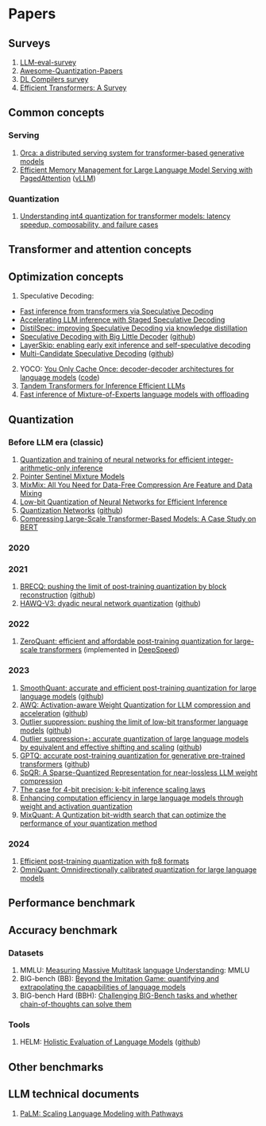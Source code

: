 # Papers

## Surveys
1. [LLM-eval-survey](https://github.com/MLGroupJLU/LLM-eval-survey)
2. [Awesome-Quantization-Papers](https://github.com/Zhen-Dong/Awesome-Quantization-Papers)
3. [DL Compilers survey](https://github.com/vvchernov/LLM_info/blob/main/papers/surveys/DL_compilers_survey.pdf)
4. [Efficient Transformers: A Survey]()

## Common concepts
### Serving
1. [Orca: a distributed serving system for transformer-based generative models](https://github.com/vvchernov/LLM_info/blob/main/papers/common/Orca.pdf)
2. [Efficient Memory Management for Large Language Model Serving with PagedAttention](https://github.com/vvchernov/LLM_info/blob/main/papers/common/PagedAttention.pdf) ([vLLM](https://github.com/vllm-project/vllm))

### Quantization
1. [Understanding int4 quantization for transformer models: latency speedup, composability, and failure cases](https://github.com/vvchernov/LLM_info/blob/main/papers/common/Int4_quantization.pdf)

## Transformer and attention concepts

## Optimization concepts
1. Speculative Decoding:
 - [Fast inference from transformers via Speculative Decoding](https://github.com/vvchernov/LLM_info/blob/main/papers/optimization/speculative_decoding/speculative_decoding.pdf)
 - [Accelerating LLM inference with Staged Speculative Decoding](https://github.com/vvchernov/LLM_info/blob/main/papers/optimization/speculative_decoding/speculative_decoding_staged.pdf)
 - [DistilSpec: improving Speculative Decoding via knowledge distillation](https://github.com/vvchernov/LLM_info/blob/main/papers/optimization/speculative_decoding/speculative_decoding_distillation.pdf)
 - [Speculative Decoding with Big Little Decoder](https://github.com/vvchernov/LLM_info/blob/main/papers/optimization/speculative_decoding/speculative_decoding_big_little_decoder.pdf) ([github](https://github.com/kssteven418/BigLittleDecoder))
 - [LayerSkip: enabling early exit inference and self-speculative decoding](https://github.com/vvchernov/LLM_info/blob/main/papers/optimization/speculative_decoding/speculative_decoding_layer_skip.pdf)
 - [Multi-Candidate Speculative Decoding](https://github.com/vvchernov/LLM_info/blob/main/papers/optimization/speculative_decoding/speculative_decoding_multi_candidate.pdf) ([github](https://github.com/NJUNLP/MCSD))
2. YOCO: [You Only Cache Once: decoder-decoder architectures for language models](https://github.com/vvchernov/LLM_info/blob/main/papers/optimization/yoco.pdf) ([code](https://aka.ms/YOCO))
3. [Tandem Transformers for Inference Efficient LLMs](https://github.com/vvchernov/LLM_info/blob/main/papers/optimization/tandem_transformers.pdf)
4. [Fast inference of Mixture-of-Experts language models with offloading](https://github.com/vvchernov/LLM_info/blob/main/papers/optimization/MoE_fast_inference.pdf)

## Quantization

### Before LLM era (classic)
1. [Quantization and training of neural networks for efficient integer-arithmetic-only inference](https://github.com/vvchernov/LLM_info/blob/main/papers/compression/quantization/before_llm/NN_with_int_arithmetic_only.pdf)
2. [Pointer Sentinel Mixture Models](https://github.com/vvchernov/LLM_info/blob/main/papers/compression/quantization/before_llm/sentinel_mixture_models.pdf)
3. [MixMix: All You Need for Data-Free Compression Are Feature and Data Mixing](https://github.com/vvchernov/LLM_info/blob/main/papers/compression/quantization/before_llm/MixMix.pdf)
4. [Low-bit Quantization of Neural Networks for Efficient Inference](https://github.com/vvchernov/LLM_info/blob/main/papers/compression/quantization/before_llm/low_bit_quant.pdf)
5. [Quantization Networks](https://github.com/vvchernov/LLM_info/blob/main/papers/compression/quantization/before_llm/quantization_networks.pdf) ([github](https://github.com/aliyun/alibabacloud-quantization-networks))
6. [Compressing Large-Scale Transformer-Based Models: A Case Study on BERT](https://github.com/vvchernov/LLM_info/blob/main/papers/compression/quantization/before_llm/compressing_large_scale_transformer_based_models.pdf)

### 2020
### 2021
1. [BRECQ: pushing the limit of post-training quantization by block reconstruction](https://github.com/vvchernov/LLM_info/blob/main/papers/compression/quantization/BRECQ.pdf) ([github](https://github.com/yhhhli/BRECQ))
2. [HAWQ-V3: dyadic neural network quantization](https://github.com/vvchernov/LLM_info/blob/main/papers/compression/quantization/HAWQ-v3.pdf) ([github](https://github.com/zhen-dong/hawq.git))

### 2022
1. [ZeroQuant: efficient and affordable post-training quantization for large-scale transformers](https://github.com/vvchernov/LLM_info/blob/main/papers/compression/quantization/ZeroQuant.pdf) (implemented in [DeepSpeed](https://github.com/microsoft/DeepSpeed))

### 2023
1. [SmoothQuant: accurate and efficient post-training quantization for large language models](https://github.com/vvchernov/LLM_info/blob/main/papers/compression/quantization/SmoothQuant.pdf) ([github](https://github.com/mit-han-lab/smoothquant))
2. [AWQ: Activation-aware Weight Quantization for LLM compression and acceleration](https://github.com/vvchernov/LLM_info/blob/main/papers/compression/quantization/AWQ.pdf) ([github](https://github.com/mit-han-lab/llm-awq))
3. [Outlier suppression: pushing the limit of low-bit transformer language models](https://github.com/vvchernov/LLM_info/blob/main/papers/compression/quantization/OutlierSuppression.pdf) ([github](https://github.com/wimh966/outlier_suppression))
4. [Outlier suppression+: accurate quantization of large language models by equivalent and effective shifting and scaling](https://github.com/vvchernov/LLM_info/blob/main/papers/compression/quantization/OutlierSuppresion_plus.pdf) ([github](https://github.com/ModelTC/Outlier_Suppression_Plus))
5. [GPTQ: accurate post-training quantization for generative pre-trained transformers](https://github.com/vvchernov/LLM_info/blob/main/papers/compression/quantization/GPTQ.pdf) ([github](https://github.com/IST-DASLab/gptq))
6. [SpQR: A Sparse-Quantized Representation for near-lossless LLM weight compression](https://github.com/vvchernov/LLM_info/blob/main/papers/compression/quantization/SpQR.pdf)
7. [The case for 4-bit precision: k-bit inference scaling laws](https://github.com/vvchernov/LLM_info/blob/main/papers/compression/quantization/kbit-inference-scaling-laws.pdf)
8. [Enhancing computation efficiency in large language models through weight and activation quantization](https://github.com/vvchernov/LLM_info/blob/main/papers/compression/quantization/aqas_slac.pdf)
9. [MixQuant: A Quntization bit-width search that can optimize the performance of your quantization method](https://github.com/vvchernov/LLM_info/blob/main/papers/compression/quantization/MixQuant.pdf)

### 2024
1. [Efficient post-training quantization with fp8 formats](https://github.com/vvchernov/LLM_info/blob/main/papers/compression/quantization/fp8_ptq.pdf)
2. [OmniQuant: Omnidirectionally calibrated quantization for large language models](https://github.com/vvchernov/LLM_info/blob/main/papers/compression/quantization/omni_quant.pdf)

## Performance benchmark

## Accuracy benchmark
### Datasets
1. MMLU: [Measuring Massive Multitask language Understanding](https://github.com/vvchernov/LLM_info/blob/main/papers/benchmark/Accuracy/MMLU.pdf): MMLU
2. BIG-bench (BB): [Beyond the Imitation Game: quantifying and extrapolating the capapbilities of language models](https://github.com/vvchernov/LLM_info/blob/main/papers/benchmark/Accuracy/BigBench.pdf)
3. BIG-bench Hard (BBH): [Challenging BIG-Bench tasks and whether chain-of-thoughts can solve them](https://github.com/vvchernov/LLM_info/blob/main/papers/benchmark/Accuracy/BigBenchHard.pdf)

### Tools
1. HELM: [Holistic Evaluation of Language Models](https://github.com/vvchernov/LLM_info/blob/main/papers/benchmark/Accuracy/HELM.pdf) ([github](https://github.com/stanford-crfm/helm))

## Other benchmarks

## LLM technical documents
 1. [PaLM: Scaling Language Modeling with Pathways](https://github.com/vvchernov/LLM_info/blob/main/papers/llms/PaLM.pdf)
